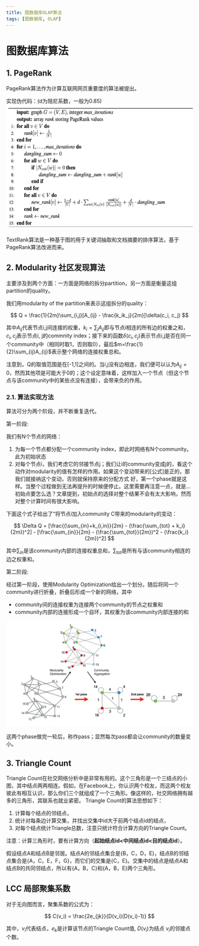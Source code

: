 ```yaml
---
title: 图数据库OLAP算法
tags: [图数据库, OLAP]
---
```


# 图数据库算法

## 1. PageRank

PageRank算法作为计算互联网网页重要度的算法被提出。

实现伪代码：(d为阻尼系数，一般为0.85)
![pagerank](/images/graphdb/pagerank.png)


TextRank算法是一种基于图的用于关键词抽取和文档摘要的排序算法，基于PageRank算法改进而来。

## 2. Modularity 社区发现算法

主要涉及到两个方面：一方面是网络的拆分partition，另一方面是衡量这组partition的quality。

我们用modularity of the partition来表示这组拆分的quality：

$$
Q = \frac{1}{2m}\sum_{i,j}[A_{ij} - \frac{k_ik_j}{2m}]\delta(c_i, c_j)
$$

其中$A_{ij}$代表节点i,j间连接的权重，$k_i=\sum_jA_{ij}$即与节点i相连的所有边的权重之和，$c_i, c_j$表示节点i, j的commnity index；接下来的函数$\delta(c_i,c_j)$表示节点i,j是否在同一个community中（相同时取1，否则取0），最后$m=\frac{1}{2}\sum_{ij}A_{ij}$表示整个网络的连接权重总和。

注意到，Q的取值范围是在[-1,1]之间的。当i,j没有边相连，我们便可以认为$A_{ij}=0$，然而其他项是可能大于0的；这个设定意味着，这样加入一个节点（但这个节点与该community中的某些点没有连接），会带来负的作用。

### 2.1. 算法实现方法

算法可分为两个阶段，并不断重复迭代。

第一阶段:

我们有N个节点的网络：

 1. 为每一个节点都分配一个community index，即此时网络有N个community。此为初始状态
 2. 对每个节点i，我们考虑它的邻接节点j；我们让i的community变成j的，看这个动作对modularity的值有怎样的作用。如果这个变动带来的[公式]是正的，那我们就接纳这个变动，否则就保持原来的分配方式
好，第一个phase就是这样。当整个过程做到无法再提升的时候便停止。这里需要再注意一点，就是...初始点要怎么选？文章提到，初始点的选择对整个结果不会有太大影响，然而对整个计算时间有很大影响。

下面这个式子给出了“将节点i加入community C带来的modularity的变动：

$$
\Delta Q = [\frac{(\sum_{in}+k_{i,in}}{2m} - (\frac{\sum_{tot} + k_i}{2m})^2] - [\frac{\sum_{in}}{2m} - (\frac{\sum_{tot}}{2m})^2 - (\frac{k_i}{2m})^2]
$$

其中$\sum_{in}$是该community内部的连接权重总和，$\sum_{tot}$是所有与该community相连的边之权重和。


第二阶段:

经过第一阶段，使用Modularity Optimization给出一个划分。随后将同一个community进行折叠，折叠后形成一个新的网络，其中
 - community间的连接权重为连接两个community的节点之权重和
 - community内部的连接形成一个自环，其权重为该community内部连接的和

![phase-2](/images/graphdb/modularity_2.jpeg)


这两个phase做完一轮后，称作pass；显然每次pass都会让community的数量变小。


## 3. Triangle Count

Triangle Count在社交网络分析中是非常有用的。这个三角形是一个三结点的小图，其中结点两两相连。假如，在Facebook上，你认识两个校友，而这两个校友彼此有相互认识，那么你们三个就组成了一个三角形。像这样的，社交网络拥有越多的三角形，其联系也就业紧密。
Triangle Count的算法思想如下：
 1. 计算每个结点的邻结点，
 2. 统计对每条边计算交集，并找出交集中id大于前两个结点id的结点，
 3. 对每个结点统计Triangle总数，注意只统计符合计算方向的Triangle Count。

注意：计算三角形时，要有计算方向（**起始结点id<中间结点id<目的结点id**）。

假设结点A和结点B是邻居。结点A的邻结点集合是{B，C，D，E}，结点B的邻结点集合是{A，C，E，F，G}，而它们的交集是{C，E}。交集中的结点是结点A和结点B的共同邻结点，所以有{A，B，C}和{A，B，E}两个三角形。

## LCC 局部聚集系数

对于无向图而言，聚集系数的公式为：

$$
C(v_i) = \frac{2e_{jk}}{D(v_i)(D(v_i)-1)}
$$

其中，$v_i$代表结点，$e_k$是计算该节点的Triangle Count值, $D(v_i)$为结点 $v_i$​的邻接点个数。